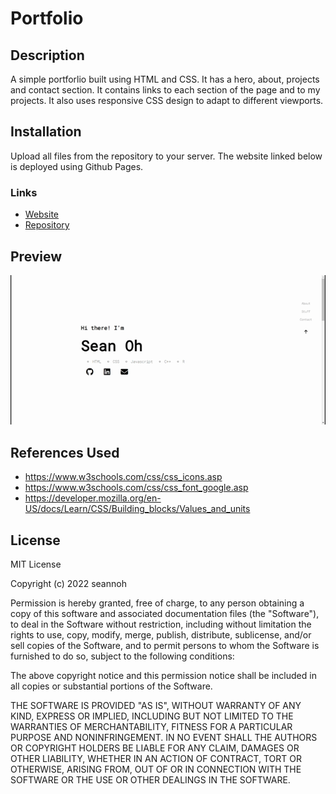 # Portfolio

## Description

A simple portforlio built using HTML and CSS. It has a hero, about, projects and contact section. It contains links to each section of the page and to my projects. It also uses responsive CSS design to adapt to different viewports.

## Installation

Upload all files from the repository to your server. The website linked below is deployed using Github Pages.

### Links

- [Website](https://seannoh.github.io/portfolio/)
- [Repository](https://github.com/seannoh/portfolio)

## Preview

![Portfolio gif](assets/images/Portfolio-gif.gif "Portfolio gif")

## References Used

- https://www.w3schools.com/css/css_icons.asp
- https://www.w3schools.com/css/css_font_google.asp
- https://developer.mozilla.org/en-US/docs/Learn/CSS/Building_blocks/Values_and_units

## License

MIT License

Copyright (c) 2022 seannoh

Permission is hereby granted, free of charge, to any person obtaining a copy
of this software and associated documentation files (the "Software"), to deal
in the Software without restriction, including without limitation the rights
to use, copy, modify, merge, publish, distribute, sublicense, and/or sell
copies of the Software, and to permit persons to whom the Software is
furnished to do so, subject to the following conditions:

The above copyright notice and this permission notice shall be included in all
copies or substantial portions of the Software.

THE SOFTWARE IS PROVIDED "AS IS", WITHOUT WARRANTY OF ANY KIND, EXPRESS OR
IMPLIED, INCLUDING BUT NOT LIMITED TO THE WARRANTIES OF MERCHANTABILITY,
FITNESS FOR A PARTICULAR PURPOSE AND NONINFRINGEMENT. IN NO EVENT SHALL THE
AUTHORS OR COPYRIGHT HOLDERS BE LIABLE FOR ANY CLAIM, DAMAGES OR OTHER
LIABILITY, WHETHER IN AN ACTION OF CONTRACT, TORT OR OTHERWISE, ARISING FROM,
OUT OF OR IN CONNECTION WITH THE SOFTWARE OR THE USE OR OTHER DEALINGS IN THE
SOFTWARE.
